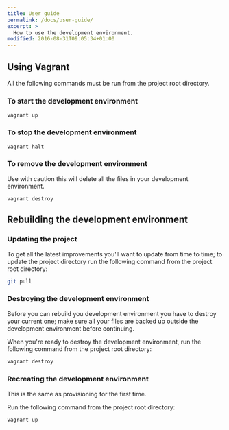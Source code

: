 ```yaml
---
title: User guide
permalink: /docs/user-guide/
excerpt: >
  How to use the development environment.
modified: 2016-08-31T09:05:34+01:00
---
```


## Using Vagrant

All the following commands must be run from the project root directory.

### To start the development environment

```
vagrant up
```

### To stop the development environment

```
vagrant halt
```

### To remove the development environment

Use with caution this will delete all the files in your development environment.

```
vagrant destroy
```

## Rebuilding the development environment

### Updating the project

To get all the latest improvements you'll want to update from time to time; to
update the project directory run the following command from the project root
directory:

```bash
git pull
```

### Destroying the development environment

Before you can rebuild you development environment you have to destroy your
current one; make sure all your files are backed up outside the development
environment before continuing.

When you're ready to destroy the development environment, run the following
command from the project root directory:

```bash
vagrant destroy
```

### Recreating the development environment

This is the same as provisioning for the first time.

Run the following command from the project root directory:

```bash
vagrant up
```
